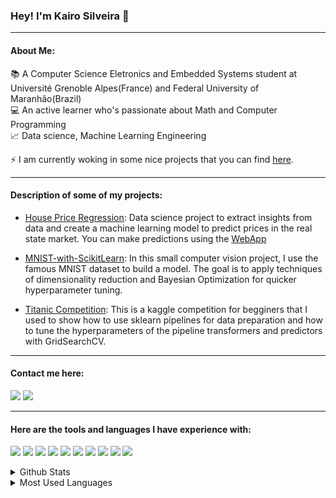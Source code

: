 ### Hey! I'm Kairo Silveira 🧐
------------------------
#### About Me:

📚 A Computer Science Eletronics and Embedded Systems student at Université Grenoble Alpes(France) and Federal University of Maranhão(Brazil)<br/>
💻 An active learner who's passionate about Math and Computer Programming<br/>
📈 Data science, Machine Learning Engineering<br/>

⚡ I am currently woking in some nice projects that you can find [here]. 

------
#### Description of some of my projects:

- [House Price Regression]:
Data science project to extract insights from data and create a machine learning model
 to predict prices in the real state market. You can make predictions using the [WebApp]<br/>

- [MNIST-with-ScikitLearn]:
In this small computer vision project, I use the famous MNIST dataset to
 build a model. The goal is to apply techniques of dimensionality reduction and Bayesian Optimization for quicker hyperparameter tuning.<br/>

 - [Titanic Competition]:
This is a kaggle competition for begginers that I used to show how to use sklearn pipelines for 
data preparation and how to tune the hyperparameters of the pipeline transformers and predictors with GridSearchCV. <br/>
--------------

####  Contact me here:

[<img src="https://img.shields.io/badge/Gmail-D14836?style=for-the-badge&logo=gmail&logoColor=white"/>][gmail]    [<img src= "https://img.shields.io/badge/LinkedIn-0077B5?style=for-the-badge&logo=linkedin&logoColor=white"/>][linkedin]

--------------------------------
#### Here are the tools and languages I have experience with:

<p>
<img src="https://img.shields.io/badge/Flask-000000?style=for-the-badge&logo=flask&logoColor=white"/>

<img src="https://img.shields.io/badge/SQLite-07405E?style=for-the-badge&logo=sqlite&logoColor=white"/>

<img src="https://img.shields.io/badge/Numpy-777BB4?style=for-the-badge&logo=numpy&logoColor=white" />

<img src="https://img.shields.io/badge/Python-FFD43B?style=for-the-badge&logo=python&logoColor=blue" />

<img src="https://img.shields.io/badge/Pandas-2C2D72?style=for-the-badge&logo=pandas&logoColor=white" />

<img src="https://img.shields.io/badge/scikit_learn-F7931E?style=for-the-badge&logo=scikit-learn&logoColor=white" />

<img src="https://img.shields.io/badge/SciPy-654FF0?style=for-the-badge&logo=SciPy&logoColor=white" />

<img src="https://img.shields.io/badge/TensorFlow-FF6F00?style=for-the-badge&logo=TensorFlow&logoColor=white" />

<img src="https://img.shields.io/badge/MySQL-005C84?style=for-the-badge&logo=mysql&logoColor=white" />


<img src="https://img.shields.io/badge/GitHub-100000?style=for-the-badge&logo=github&logoColor=white" />

</p>
    
<details>
    <summary>Github Stats</summary>
    <img align="center" alt="stats" src="https://github-readme-stats.vercel.app/api?username=kairosilveira" />
</details>

<details>
    <summary>Most Used Languages</summary>
    <img src="https://github-readme-stats.vercel.app/api/top-langs/?username=kairosilveira"/>
</details>

[here]: https://github.com/kairosilveira?tab=repositories
[trackit]: https://trackit-tau.vercel.app/
[linkr]: https://linkr-smoky-one.vercel.app/
[mywallet]: http://my-wallet-frontend-blush.vercel.app/
[gmail]: mailto:kairo.silveira.contato@gmail.com
[linkedin]: https://www.linkedin.com/in/kairosilveira/
[gratibox]: https://gratibox-front-end.vercel.app/
[House Price Regression]: https://github.com/kairosilveira/house-pricing-regression
[Titanic Competition]: https://github.com/kairosilveira/Titanic_GridSearchCV_DataPreparation
[MNIST-with-ScikitLearn]: https://github.com/kairosilveira/MNIST-with-ScikitLearn
[WebApp]: https://king-county-house-prices.vercel.app/